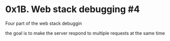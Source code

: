 # 0x1B. Web stack debugging #4

Four part of the web stack debuggin

the goal is to make the server respond to multiple requests at the same time